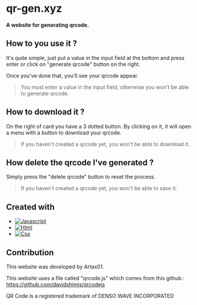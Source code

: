 # qr-gen.xyz

**A website for generating qrcode.**

## How to you use it ?

It's quite simple, just put a value in the input field at the bottom and press enter or click on "generate qrcode" button on the right.

Once you've done that, you'll see your qrcode appear.

> You must enter a value in the input field, otherwise you won't be able to generate qrcode.

## How to download it ?

On the right of card you have a 3 dotted button. By clicking on it, it will open a menu with a button to download your qrcode.

> If you haven't created a qrcode yet, you won't be able to download it.

## How delete the qrcode I've generated ?

Simply press the "delete qrcode" button to reset the process.

> If you haven't created a qrcode yet, you won't be able to save it.

## Created with

* [![Javascript][Javascript]][Javascript-url]
* [![Html][Html]][Html-url]
* [![Css][Css]][Css-url]

## Contribution

This website was developed by Artax01.

This website uses a file called "qrcode.js" which comes from this github : https://github.com/davidshimjs/qrcodejs  

QR Code is a registered trademark of DENSO WAVE INCORPORATED


<!-- MARKDOWN -->
[Javascript]: https://img.shields.io/badge/javascript-black?style=for-the-badge&logo=javascript&logoColor=yellow
[Javascript-url]: https://developer.mozilla.org/fr/docs/Web/JavaScript
[Html]: https://img.shields.io/badge/html-DD0031?style=for-the-badge&logo=html5&logoColor=white
[Html-url]: https://developer.mozilla.org/fr/docs/Web/HTML
[Css]: https://img.shields.io/badge/css-4A4A55?style=for-the-badge&logo=css3&logoColor=blue
[Css-url]: https://developer.mozilla.org/fr/docs/Web/CSS

